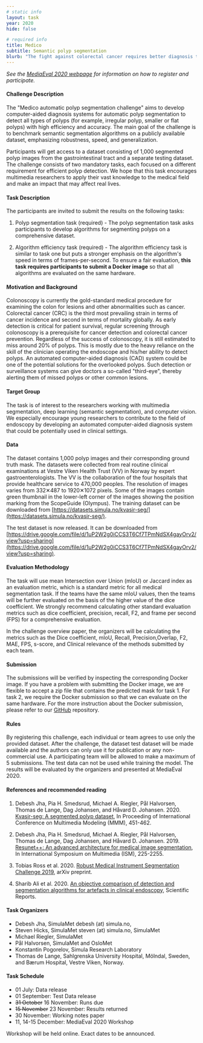 ```yaml
---
# static info
layout: task
year: 2020
hide: false

# required info
title: Medico
subtitle: Semantic polyp segmentation
blurb: "The fight against colorectal cancer requires better diagnosis tools. Computer-aided diagnosis systems can reduce the chance that diagnosticians overlook a polyp during a colonoscopy. This task focuses on robust and efficient algorithms for polyp segmentation. The data consists of a large number of endoscopic images of the colon."
---
```


<!-- # please respect the structure below-->
*See the [MediaEval 2020 webpage](https://multimediaeval.github.io/editions/2020/) for information on how to register and participate.*

#### Challenge Description
The "Medico automatic polyp segmentation challenge" aims to develop computer-aided diagnosis systems for automatic polyp segmentation to detect all types of polyps (for example, irregular polyp, smaller or flat polyps) with high efficiency and accuracy. The main goal of the challenge is to benchmark semantic segmentation algorithms on a publicly available dataset, emphasizing robustness, speed, and generalization.

Participants will get access to a dataset consisting of 1,000 segmented polyp images from the gastrointestinal tract and a separate testing dataset. The challenge consists of two mandatory tasks, each focused on a different requirement for efficient polyp detection. We hope that this task encourages multimedia researchers to apply their vast knowledge to the medical field and make an impact that may affect real lives.

#### Task Description
The participants are invited to submit the results on the following tasks: 

1) Polyp segmentation task (required) - The polyp segmentation task asks participants to develop algorithms for segmenting polyps on a comprehensive dataset. 

2) Algorithm efficiency task (required)  - The algorithm efficiency task is similar to task one but puts a stronger emphasis on the algorithm's speed in terms of frames-per-second. To ensure a fair evaluation, **this task requires participants to submit a Docker image** so that all algorithms are evaluated on the same hardware. 

#### Motivation and Background
Colonoscopy is currently the gold-standard medical procedure for examining the colon for lesions and other abnormalities such as cancer. Colorectal cancer (CRC) is the third most prevailing strain in terms of cancer incidence and second in terms of mortality globally. As early detection is critical for patient survival, regular screening through colonoscopy is a prerequisite for cancer detection and colorectal cancer prevention. Regardless of the success of colonoscopy, it is still estimated to miss around 20% of polyps. This is mostly due to the heavy reliance on the skill of the clinician operating the endoscope and his/her ability to detect polyps. An automated computer-aided diagnosis (CAD) system could be one of the potential solutions for the overlooked polyps. Such detection or surveillance systems can give doctors a so-called "third-eye", thereby alerting them of missed polyps or other common lesions.

#### Target Group
The task is of interest to the researchers working with multimedia segmentation, deep learning (semantic segmentation), and computer vision. We especially encourage young researchers to contribute to the field of endoscopy by developing an automated computer-aided diagnosis system that could be potentially used in clinical settings.  

#### Data
The dataset contains 1,000 polyp images and their corresponding ground truth mask. The datasets were collected from real routine clinical examinations at Vestre Viken Health Trust (VV) in Norway by expert gastroenterologists. The VV is the collaboration of the four hospitals that provide healthcare service to 470,000 peoples. The resolution of images varies from 332✕487 to 1920✕1072 pixels. Some of the images contain green thumbnail in the lower-left corner of the images showing  the position marking from the ScopeGuide (Olympus). The training dataset can be downloaded from [https://datasets.simula.no/kvasir-seg/](https://datasets.simula.no/kvasir-seg/).

The test dataset is now released. It can be downloaded from [https://drive.google.com/file/d/1uP2W2g0iCCS3T6Cf7TPmNdSX4gayOrv2/view?usp=sharing](https://drive.google.com/file/d/1uP2W2g0iCCS3T6Cf7TPmNdSX4gayOrv2/view?usp=sharing).

#### Evaluation Methodology
The task will use mean Intersection over Union (mIoU) or Jaccard index as an evaluation metric, which is a standard metric for all medical segmentation task. If the teams have the same mIoU values, then the teams will be further evaluated on the basis of the higher value of the dice coefficient. We strongly recommend calculating other standard evaluation metrics such as dice coefficient, precision, recall, F2, and frame per second (FPS) for a comprehensive evaluation.

In the challenge overview paper, the organizers will be calculating the metrics such as the Dice coefficient, mIoU, Recall, Precision,Overlap, F2, MAE, FPS, s-score, and Clinical relevance of the methods submitted by each team. 

#### Submission
The submissions will be verified by inspecting the corresponding Docker image. If you have a problem with submitting the Docker image, we are flexible to accept a zip file that contains the predicted mask for task 1. For task 2, we require the Docker submission so that we can evaluate on the same hardware. For the more instruction about the Docker submission, please refer to our [GitHub](https://github.com/DebeshJha/Medico-automatic-polyp-segmentation-challenge/tree/master/submission) repository. 


#### Rules
By registering this challenge, each individual or team agrees to use only the provided dataset. After the challenge, the dataset test dataset will be made available and the authors can only use it for publication or any non-commercial use. A participating team will be allowed to make a maximum of 5 submissions. The test data can not be used while training the model. The results will be evaluated by the organizers and presented at MediaEval 2020. 


#### References and recommended reading
<!-- # Please use the ACM format for references https://www.acm.org/publications/authors/reference-formatting (but no DOI needed)-->
<!-- # The paper title should be a hyperlink leading to the paper online-->

1. Debesh Jha, Pia H. Smedsrud, Michael A. Riegler, Pål Halvorsen, Thomas de Lange, Dag Johansen, and Håvard D. Johansen. 2020. [Kvasir-seg: A segmented polyp dataset](https://link.springer.com/chapter/10.1007/978-3-030-37734-2_37), In Proceeding of International Conference on Multimedia Modeling (MMM), 451-462.

2. Debesh Jha, Pia H. Smedsrud, Michael A. Riegler, Pål Halvorsen, Thomas de Lange, Dag Johansen, and Håvard D. Johansen. 2019. [Resunet++: An advanced architecture for medical image segmentation](https://ieeexplore.ieee.org/stamp/stamp.jsp?arnumber=8959021), In International Symposium on Multimedia (ISM),  225-2255.

3. Tobias Ross et al. 2020. [Robust Medical Instrument Segmentation Challenge 2019](https://arxiv.org/abs/2003.10299), arXiv preprint.

4. Sharib Ali et al. 2020. [An objective comparison of detection and segmentation algorithms for artefacts in clinical endoscopy](https://www.nature.com/articles/s41598-020-59413-5.pdf), Scientific Reports.


#### Task Organizers
<!-- # add the email address of the contact organizer-->

* Debesh Jha, SimulaMet debesh (at) simula.no, 
* Steven Hicks, SimulaMet steven (at) simula.no, SimulaMet 
* Michael Riegler, SimulaMet 
* Pål Halvorsen, SimulaMet and OsloMet
* Konstantin Pogorelov, Simula Research Laboratory
* Thomas de Lange, Sahlgrenska University Hospital, Mölndal, Sweden, and Bærum Hospital, Vestre Viken, Norway.

<!-- #### Task Auxiliaries -->
<!-- # if there are people helping with the task, but are not bearing the main responsibility for the task, they are auxiliaries. Please delete this heading if you have no auxiliaries-->

#### Task Schedule
* 01 July: Data release <!-- # Replace XX with your date. Latest possible is 31 July-->
* 01 September: Test Data release <!-- # Replace XX with your date. Latest possible is 31 July-->
* ~~31 October~~ 16 November: Runs due <!-- # Replace XX with your date. Latest possible is 31 October-->
* ~~15 November~~ 23 November: Results returned  <!-- Fixed. Please do not change-->
* 30 November: Working notes paper  <!-- Fixed. Please do not change-->
* 11, 14-15 December: MediaEval 2020 Workshop <!-- Fixed. Please do not change-->

Workshop will be held online. Exact dates to be announced.
